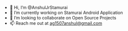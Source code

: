 - 👋 Hi, I’m @AnshulJrStamurai
- 🌱 I’m currently working on Stamurai Android Application 
- 💞️ I’m looking to collaborate on Open Source Projects
- 📫 Reach me out at ag1507anshul@gmail.com

<!---
AnshulJrStamurai/AnshulJrStamurai is a ✨ special ✨ repository because its `README.md` (this file) appears on your GitHub profile.
You can click the Preview link to take a look at your changes.
--->

